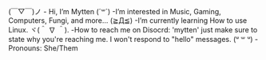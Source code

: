(￣▽￣)ノ    - Hi, I’m Mytten
(´꒳`)       -I’m interested in Music, Gaming, Computers, Fungi, and more...
(≧Д≦)       -I’m currently learning How to use Linux.
ヾ(＾ ∇ ＾). -How to reach me on Disocrd: 'mytten' just make sure to state why you're reaching me. I won't respond to "hello" messages.
(ᵘ ꒳ ᵘ)     -Pronouns: She/Them
